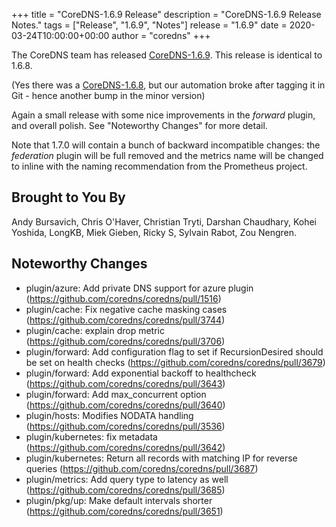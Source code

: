 +++
title = "CoreDNS-1.6.9 Release"
description = "CoreDNS-1.6.9 Release Notes."
tags = ["Release", "1.6.9", "Notes"]
release = "1.6.9"
date = 2020-03-24T10:00:00+00:00
author = "coredns"
+++

The CoreDNS team has released
[CoreDNS-1.6.9](https://github.com/coredns/coredns/releases/tag/v1.6.9). This release is identical
to 1.6.8.

(Yes there was a [CoreDNS-1.6.8](https://github.com/coredns/coredns/releases/tag/v1.6.8), but our
automation broke after tagging it in Git - hence another bump in the minor version)

Again a small release with some nice improvements in the *forward* plugin, and overall polish. See
"Noteworthy Changes" for more detail.

Note that 1.7.0 will contain a bunch of backward incompatible changes: the *federation* plugin will
be full removed and the metrics name will be changed to inline with the naming recommendation from
the Prometheus project.

## Brought to You By

Andy Bursavich,
Chris O'Haver,
Christian Tryti,
Darshan Chaudhary,
Kohei Yoshida,
LongKB,
Miek Gieben,
Ricky S,
Sylvain Rabot,
Zou Nengren.

## Noteworthy Changes

* plugin/azure: Add private DNS support for azure plugin (https://github.com/coredns/coredns/pull/1516)
* plugin/cache: Fix negative cache masking cases (https://github.com/coredns/coredns/pull/3744)
* plugin/cache: explain drop metric (https://github.com/coredns/coredns/pull/3706)
* plugin/forward: Add configuration flag to set if RecursionDesired should be set on health checks (https://github.com/coredns/coredns/pull/3679)
* plugin/forward: Add exponential backoff to healthcheck (https://github.com/coredns/coredns/pull/3643)
* plugin/forward: Add max_concurrent option (https://github.com/coredns/coredns/pull/3640)
* plugin/hosts: Modifies NODATA handling (https://github.com/coredns/coredns/pull/3536)
* plugin/kubernetes: fix metadata (https://github.com/coredns/coredns/pull/3642)
* plugin/kubernetes: Return all records with matching IP for reverse queries (https://github.com/coredns/coredns/pull/3687)
* plugin/metrics: Add query type to latency as well (https://github.com/coredns/coredns/pull/3685)
* plugin/pkg/up: Make default intervals shorter (https://github.com/coredns/coredns/pull/3651)
